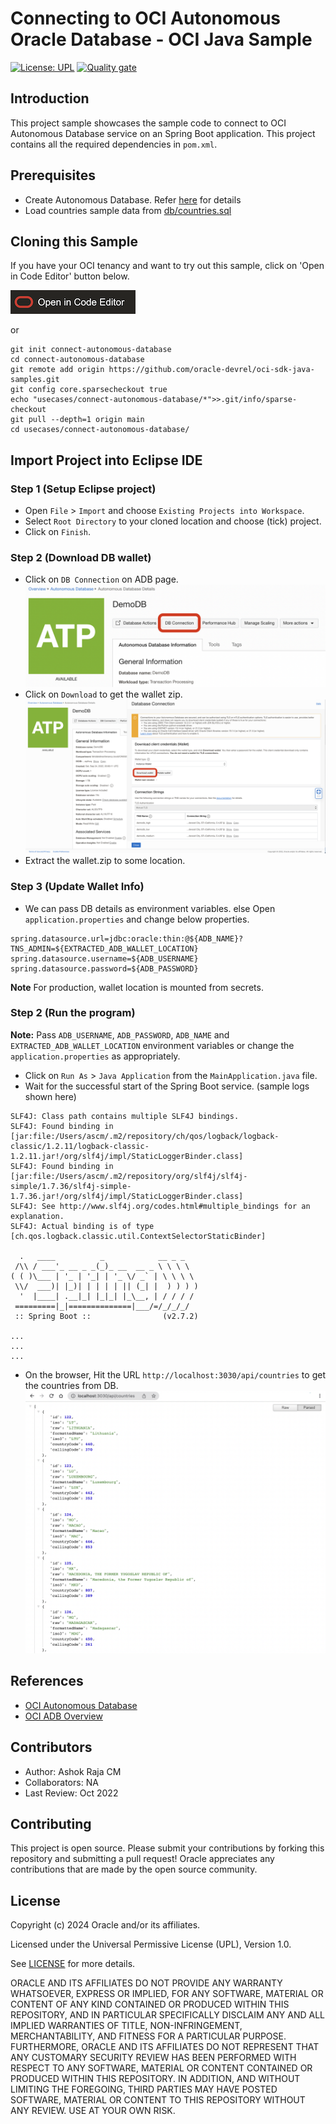 # Connecting to OCI Autonomous Oracle Database - OCI Java Sample

[![License: UPL](https://img.shields.io/badge/license-UPL-green)](https://img.shields.io/badge/license-UPL-green) [![Quality gate](https://sonarcloud.io/api/project_badges/quality_gate?project=oracle-devrel_oci-sdk-java-samples)](https://sonarcloud.io/dashboard?id=oracle-devrel_oci-sdk-java-samples)

## Introduction
This project sample showcases the sample code to connect to OCI Autonomous Database service on an Spring Boot application. This project contains all the required dependencies in `pom.xml`.

## Prerequisites
* Create Autonomous Database. Refer [here](https://docs.oracle.com/en/cloud/paas/atp-cloud/tutorial-getting-started-autonomous-db/index.html) for details
* Load countries sample data from [db/countries.sql](./db/countries.sql)

## Cloning this Sample
If you have your OCI tenancy and want to try out this sample, click on 'Open in Code Editor' button below.

[<img src="https://raw.githubusercontent.com/oracle-devrel/oci-code-editor-samples/main/images/open-in-code-editor.png" />](https://cloud.oracle.com/?region=home&cs_repo_url=https://github.com/oracle-devrel/oci-sdk-java-samples.git&cs_open_ce=true&cs_readme_path=usecases/connect-autonomous-database/README.md)

or 

```
git init connect-autonomous-database
cd connect-autonomous-database
git remote add origin https://github.com/oracle-devrel/oci-sdk-java-samples.git
git config core.sparsecheckout true
echo "usecases/connect-autonomous-database/*">>.git/info/sparse-checkout
git pull --depth=1 origin main
cd usecases/connect-autonomous-database/
```

## Import Project into Eclipse IDE
### Step 1 (Setup Eclipse project)
* Open `File` > `Import` and choose `Existing Projects into Workspace`.
* Select `Root Directory` to your cloned location and choose (tick) project.
* Click on `Finish`. 

### Step 2 (Download DB wallet)
* Click on `DB Connection` on ADB page.
![](./images/oci-adb-db-connection.png)
* Click on `Download` to get the wallet zip.
![](./images/oci-adb-download-wallet.png)
* Extract the wallet.zip to some location.

### Step 3 (Update Wallet Info)
* We can pass DB details as environment variables. else Open `application.properties` and change below properties.
```
spring.datasource.url=jdbc:oracle:thin:@${ADB_NAME}?TNS_ADMIN=${EXTRACTED_ADB_WALLET_LOCATION}
spring.datasource.username=${ADB_USERNAME}
spring.datasource.password=${ADB_PASSWORD}
```
**Note** For production, wallet location is mounted from secrets.

### Step 2 (Run the program)
**Note:** Pass `ADB_USERNAME`, `ADB_PASSWORD`, `ADB_NAME` and `EXTRACTED_ADB_WALLET_LOCATION` environment variables or change the `application.properties` as appropriately.
* Click on `Run As` > `Java Application` from the `MainApplication.java` file.
* Wait for the successful start of the Spring Boot service. (sample logs shown here)
```
SLF4J: Class path contains multiple SLF4J bindings.
SLF4J: Found binding in [jar:file:/Users/ascm/.m2/repository/ch/qos/logback/logback-classic/1.2.11/logback-classic-1.2.11.jar!/org/slf4j/impl/StaticLoggerBinder.class]
SLF4J: Found binding in [jar:file:/Users/ascm/.m2/repository/org/slf4j/slf4j-simple/1.7.36/slf4j-simple-1.7.36.jar!/org/slf4j/impl/StaticLoggerBinder.class]
SLF4J: See http://www.slf4j.org/codes.html#multiple_bindings for an explanation.
SLF4J: Actual binding is of type [ch.qos.logback.classic.util.ContextSelectorStaticBinder]

  .   ____          _            __ _ _
 /\\ / ___'_ __ _ _(_)_ __  __ _ \ \ \ \
( ( )\___ | '_ | '_| | '_ \/ _` | \ \ \ \
 \\/  ___)| |_)| | | | | || (_| |  ) ) ) )
  '  |____| .__|_| |_|_| |_\__, | / / / /
 =========|_|==============|___/=/_/_/_/
 :: Spring Boot ::                (v2.7.2)

...
...
...
```
* On the browser, Hit the URL `http://localhost:3030/api/countries` to get the countries from DB.
![](./images/oci-adb-output.png)

## References
* [OCI Autonomous Database](https://www.oracle.com/in/autonomous-database/)
* [OCI ADB Overview](https://docs.oracle.com/en-us/iaas/Content/Database/Concepts/adboverview.htm)

## Contributors
* Author: Ashok Raja CM
* Collaborators: NA
* Last Review: Oct 2022

## Contributing
This project is open source.  Please submit your contributions by forking this repository and submitting a pull request!  Oracle appreciates any contributions that are made by the open source community.

## License
Copyright (c) 2024 Oracle and/or its affiliates.

Licensed under the Universal Permissive License (UPL), Version 1.0.

See [LICENSE](../../LICENSE) for more details.

ORACLE AND ITS AFFILIATES DO NOT PROVIDE ANY WARRANTY WHATSOEVER, EXPRESS OR IMPLIED, FOR ANY SOFTWARE, MATERIAL OR CONTENT OF ANY KIND CONTAINED OR PRODUCED WITHIN THIS REPOSITORY, AND IN PARTICULAR SPECIFICALLY DISCLAIM ANY AND ALL IMPLIED WARRANTIES OF TITLE, NON-INFRINGEMENT, MERCHANTABILITY, AND FITNESS FOR A PARTICULAR PURPOSE.  FURTHERMORE, ORACLE AND ITS AFFILIATES DO NOT REPRESENT THAT ANY CUSTOMARY SECURITY REVIEW HAS BEEN PERFORMED WITH RESPECT TO ANY SOFTWARE, MATERIAL OR CONTENT CONTAINED OR PRODUCED WITHIN THIS REPOSITORY. IN ADDITION, AND WITHOUT LIMITING THE FOREGOING, THIRD PARTIES MAY HAVE POSTED SOFTWARE, MATERIAL OR CONTENT TO THIS REPOSITORY WITHOUT ANY REVIEW. USE AT YOUR OWN RISK. 